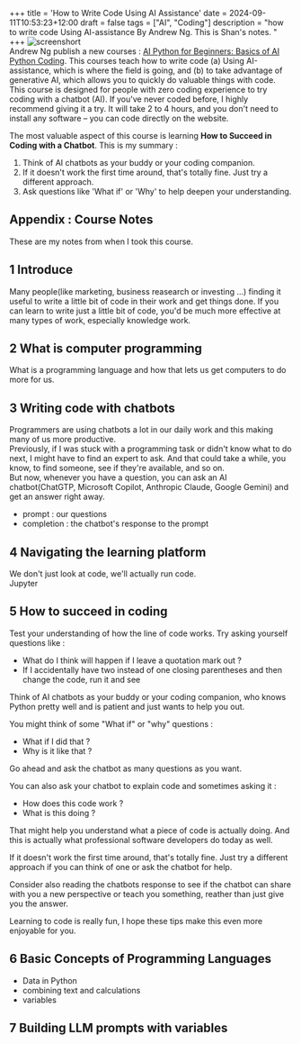 +++
title = 'How to Write Code Using AI Assistance'
date = 2024-09-11T10:53:23+12:00
draft = false
tags = ["AI", "Coding"]
description = "how to write code Using AI-assistance By Andrew Ng. This is Shan's notes. "
+++
![screenshort](/images/2024-09/screen-02.png)   
Andrew Ng publish a new courses : [AI Python for Beginners: Basics of AI Python Coding](https://www.deeplearning.ai/short-courses/ai-python-for-beginners). This courses teach how to write code (a) Using AI-assistance, which is where the field is going, and (b) to take advantage of generative AI, which allows you to quickly do valuable things with code.   
This course is designed for people with zero coding experience to try coding with a chatbot (AI). If you've never coded before, I highly recommend giving it a try. It will take 2 to 4 hours, and you don't need to install any software – you can code directly on the website.  

The most valuable aspect of this course is learning **How to Succeed in Coding with a Chatbot**. This is my summary :  
1. Think of AI chatbots as your buddy or your coding companion.  
2. If it doesn't work the first time around, that's totally fine. Just try a different approach.  
3. Ask questions like 'What if' or 'Why' to help deepen your understanding.  



## Appendix : Course Notes
These are my notes from when I took this course.  

## 1 Introduce
Many people(like marketing, business reasearch or investing ...) finding it useful to write a little bit of code in their work and get things done.  If you can learn to write just a little bit of code, you'd be much more effective at many types of work, especially knowledge work.  

## 2 What is computer programming
What is a programming language and how that lets us get computers to do more for us.  

## 3 Writing code with chatbots
Programmers are using chatbots a lot in our daily work and this making many of us more productive.  
Previously, if I was stuck with a programming task or didn't know what to do next, I might have to find an expert to ask. And that could take a while, you know, to find someone, see if they're available, and so on.  
But now, whenever you have a question, you can ask an AI chatbot(ChatGTP, Microsoft Copilot, Anthropic Claude, Google Gemini) and get an answer right away.  

* prompt : our questions
* completion : the chatbot's response to the prompt

## 4 Navigating the learning platform
We don't just look at code, we'll actually run code.  
Jupyter

## 5 How to succeed in coding

Test your understanding of how the line of code works. Try asking yourself questions like :  
* What do I think will happen if I leave a quotation mark out ? 
* If I accidentally have two instead of one closing parentheses and then change the code, run it and see

Think of AI chatbots as your buddy or your coding companion, who knows Python pretty well and is patient and just wants to help you out.

You might think of some "What if" or "why" questions :  
* What if I did that ?  
* Why is it like that ?   
  
Go ahead and ask the chatbot as many questions as you want.  

You can also ask your chatbot to explain code and sometimes asking it :  
* How does this code work ? 
* What is this doing ?  
  
That might help you understand what a piece of code is actually doing. And this is actually what professional software developers do today as well.  

If it doesn't work the first time around, that's totally fine. Just try a different approach if you can think of one or ask the chatbot for help.

Consider also reading the chatbots response to see if the chatbot can share with you a new perspective or teach you something, reather than just give you the answer.  

Learning to code is really fun, I hope these tips make this even more enjoyable for you.  

## 6 Basic Concepts of Programming Languages

* Data in Python
* combining text and calculations
* variables  

## 7 Building LLM prompts with variables